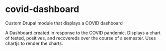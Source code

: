# covid-dashboard
Custom Drupal module that displays a COVID dashboard

A Dashboard created in response to the COVID pandemic. Displays a chart of tested, positives, and recovereds over the course of a semester. Uses chartjs to render the charts. 
